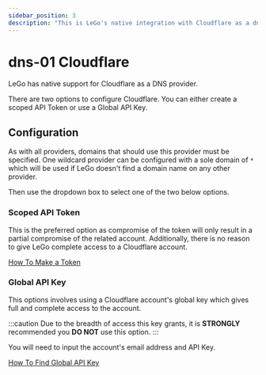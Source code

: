 ```yaml
---
sidebar_position: 3
description: "This is LeGo's native integration with Cloudflare as a dns provider."
---
```


# dns-01 Cloudflare

LeGo has native support for Cloudflare as a DNS provider.

There are two options to configure Cloudflare. You can either create 
a scoped API Token or use a Global API Key.

## Configuration

As with all providers, domains that should use this provider must be 
specified. One wildcard provider can be configured with a sole 
domain of `*` which will be used if LeGo doesn't find a domain 
name on any other provider.

Then use the dropdown box to select one of the two below options.

### Scoped API Token

This is the preferred option as compromise of the token will only result in 
a partial compromise of the related account. Additionally, there is no reason
to give LeGo complete access to a Cloudflare account.

[How To Make a Token](https://developers.cloudflare.com/fundamentals/api/get-started/create-token/)

### Global API Key

This options involves using a Cloudflare account's global key which gives 
full and complete access to the account.

:::caution
Due to the breadth of access this key grants, it is **STRONGLY** recommended you 
**DO NOT** use this option.
:::

You will need to input the account's email address and API Key.

[How To Find Global API Key](https://developers.cloudflare.com/fundamentals/api/get-started/keys/)

